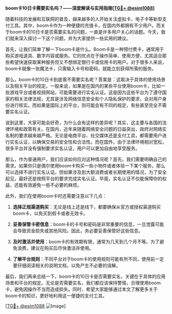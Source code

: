 **boom卡10日卡需要实名吗？——深度解读与实用指南[[TG💪+ @esim1088](https://t.me/s/esim1088)]**

随着科技的发展和互联网的普及，越来越多的人开始关注虚拟卡、电子卡等新型支付工具。其中，boom卡作为一种便捷的充值卡，在国内外都拥有不少用户。而关于boom卡的10日卡是否需要实名的问题，一直是许多用户关心的话题。今天，我们就来深入探讨一下这个问题，并为大家提供一些实用的建议。

首先，让我们简单了解一下boom卡是什么。Boom卡是一种预付费卡，通常用于购买游戏道具、数字内容或服务。它的优点在于操作简单、使用方便，尤其适合那些希望快速获取某种服务但又不想绑定银行卡或信用卡的用户。对于很多人来说，boom卡就像一张魔法卡，只需输入卡号和密码，就能立刻获得所需的服务。

那么，boom卡的10日卡到底需不需要实名呢？答案是：这取决于具体的使用场景以及相关平台的规定。一般来说，如果是在国内的某些平台使用boom卡，比如一些游戏平台或者视频网站，可能需要进行实名认证。这是因为这些平台为了遵守国家的相关法律法规，尤其是涉及网络信息安全和个人隐私保护的要求，会对用户身份进行核实。而如果是国际上的平台，则可能会有不同的规定，有些甚至完全不需要实名认证。

说到这里，大家可能会好奇，为什么会有这样的差异呢？其实，这主要与各国的法律环境和政策有关。在国内，近年来随着网络安全问题的日益突出，政府对网络实名制的要求越来越严格。无论是电商平台、社交媒体还是支付工具，都需要用户进行实名认证，以确保交易的安全性和合法性。而在国外，由于法律环境相对宽松，很多平台并没有强制要求实名认证，用户可以更加自由地享受服务。

那么，作为普通用户，我们应该如何应对这种情况呢？首先，我们需要明确自己的需求。如果你只是偶尔使用boom卡购买一些小物件或者体验一下某个服务，那么可以选择不进行实名认证。但如果涉及到大额消费或者长期使用的情况，为了安全起见，最好还是按照平台的要求完成实名认证。毕竟，实名认证不仅能保障你的权益，还能有效避免一些不必要的麻烦。

此外，我们在使用boom卡时还需要注意以下几点：

1. **选择正规渠道购买**：无论是线上还是线下，都要确保从官方或授权渠道购买boom卡，以免买到假卡或者无效卡。
   
2. **妥善保管卡密信息**：boom卡的卡号和密码是非常重要的信息，一旦泄露可能会导致资金损失或其他风险。因此，务必要妥善保管好这些信息。

3. **及时激活并使用**：boom卡的有效期有限，通常为几天到几个月不等。为了避免浪费，建议在购买后尽快激活并使用。

4. **了解平台规则**：不同平台对于boom卡的使用规则可能有所不同，使用前一定要仔细阅读相关的说明文档，以免产生不必要的误解。

最后，我们再来总结一下。boom卡的10日卡是否需要实名，关键在于具体的应用场景和平台的规定。无论是否需要实名，我们都应该保持警惕，合理使用boom卡，避免因操作不当而造成损失。同时，希望大家能够通过本文了解更多关于boom卡的知识，更好地利用这一便捷的支付工具。

[[TG💪+ @esim1088](https://t.me/s/esim1088) ![Image](https://i.postimg.cc/4NQfJmqS/Snipaste-2025-05-13-00-14-12.png)]